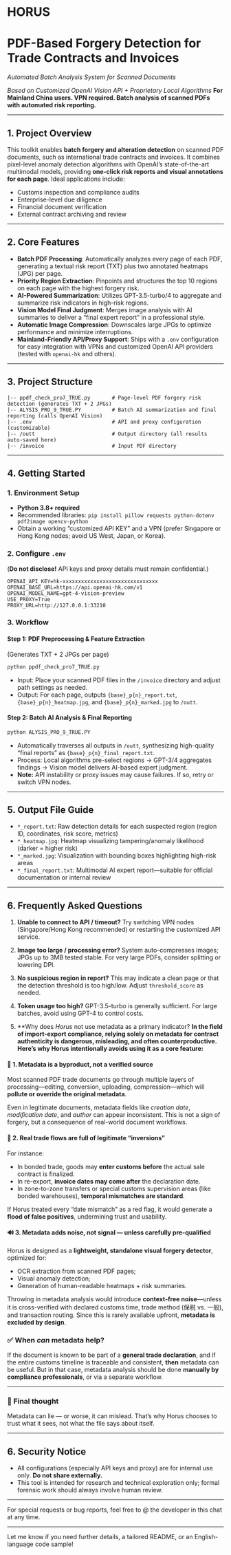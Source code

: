 # HORUS
# PDF-Based Forgery Detection for Trade Contracts and Invoices

*Automated Batch Analysis System for Scanned Documents*

*Based on Customized OpenAI Vision API + Proprietary Local Algorithms*
**For Mainland China users. VPN required. Batch analysis of scanned PDFs with automated risk reporting.**

---

## 1. Project Overview

This toolkit enables **batch forgery and alteration detection** on scanned PDF documents, such as international trade contracts and invoices.
It combines pixel-level anomaly detection algorithms with OpenAI’s state-of-the-art multimodal models, providing **one-click risk reports and visual annotations for each page**. Ideal applications include:

* Customs inspection and compliance audits
* Enterprise-level due diligence
* Financial document verification
* External contract archiving and review

---

## 2. Core Features

* **Batch PDF Processing**: Automatically analyzes every page of each PDF, generating a textual risk report (TXT) plus two annotated heatmaps (JPG) per page.
* **Priority Region Extraction**: Pinpoints and structures the top 10 regions on each page with the highest forgery risk.
* **AI-Powered Summarization**: Utilizes GPT-3.5-turbo/4 to aggregate and summarize risk indicators in high-risk regions.
* **Vision Model Final Judgment**: Merges image analysis with AI summaries to deliver a “final expert report” in a professional style.
* **Automatic Image Compression**: Downscales large JPGs to optimize performance and minimize interruptions.
* **Mainland-Friendly API/Proxy Support**: Ships with a `.env` configuration for easy integration with VPNs and customized OpenAI API providers (tested with `openai-hk` and others).

---

## 3. Project Structure

```
|-- ppdf_check_pro7_TRUE.py       # Page-level PDF forgery risk detection (generates TXT + 2 JPGs)
|-- ALYSIS_PRO_9_TRUE.PY          # Batch AI summarization and final reporting (calls OpenAI Vision)
|-- .env                          # API and proxy configuration (customizable)
|-- /outt                         # Output directory (all results auto-saved here)
|-- /invoice                      # Input PDF directory
```

---

## 4. Getting Started

### 1. Environment Setup

* **Python 3.8+ required**
* Recommended libraries:
  `pip install pillow requests python-dotenv pdf2image opencv-python`
* Obtain a working “customized API KEY” and a VPN (prefer Singapore or Hong Kong nodes; avoid US West, Japan, or Korea).

### 2. Configure `.env`

(**Do not disclose!** API keys and proxy details must remain confidential.)

```
OPENAI_API_KEY=hk-xxxxxxxxxxxxxxxxxxxxxxxxxxxxxxx
OPENAI_BASE_URL=https://api.openai-hk.com/v1
OPENAI_MODEL_NAME=gpt-4-vision-preview
USE_PROXY=True
PROXY_URL=http://127.0.0.1:33210
```

### 3. Workflow

#### Step 1: PDF Preprocessing & Feature Extraction

(Generates TXT + 2 JPGs per page)

```bash
python ppdf_check_pro7_TRUE.py
```

* Input: Place your scanned PDF files in the `/invoice` directory and adjust path settings as needed.
* Output: For each page, outputs `{base}_p{n}_report.txt`, `{base}_p{n}_heatmap.jpg`, and `{base}_p{n}_marked.jpg` to `/outt`.

#### Step 2: Batch AI Analysis & Final Reporting

```bash
python ALYSIS_PRO_9_TRUE.PY
```

* Automatically traverses all outputs in `/outt`, synthesizing high-quality “final reports” as `{base}_p{n}_final_report.txt`.
* Process: Local algorithms pre-select regions → GPT-3/4 aggregates findings → Vision model delivers AI-based expert judgment.
* **Note:** API instability or proxy issues may cause failures. If so, retry or switch VPN nodes.

---

## 5. Output File Guide

* `*_report.txt`: Raw detection details for each suspected region (region ID, coordinates, risk score, metrics)
* `*_heatmap.jpg`: Heatmap visualizing tampering/anomaly likelihood (darker = higher risk)
* `*_marked.jpg`: Visualization with bounding boxes highlighting high-risk areas
* `*_final_report.txt`: Multimodal AI expert report—suitable for official documentation or internal review

---

## 6. Frequently Asked Questions

1. **Unable to connect to API / timeout?**
   Try switching VPN nodes (Singapore/Hong Kong recommended) or restarting the customized API service.

2. **Image too large / processing error?**
   System auto-compresses images; JPGs up to 3MB tested stable. For very large PDFs, consider splitting or lowering DPI.

3. **No suspicious region in report?**
   This may indicate a clean page or that the detection threshold is too high/low. Adjust `threshold_score` as needed.

4. **Token usage too high?**
   GPT-3.5-turbo is generally sufficient. For large batches, avoid using GPT-4 to control costs.

5. **Why does *Horus* not use metadata as a primary indicator?
   **In the field of import-export compliance, relying solely on metadata for contract authenticity is dangerous, misleading, and often counterproductive. Here’s why Horus intentionally avoids using it as a core feature:**

#### 🧱 1. Metadata is a byproduct, not a verified source

Most scanned PDF trade documents go through multiple layers of processing—editing, conversion, uploading, compression—which will **pollute or override the original metadata**.

Even in legitimate documents, metadata fields like *creation date*, *modification date*, and *author* can appear inconsistent. This is not a sign of forgery, but a consequence of real-world document workflows.

#### 🔄 2. Real trade flows are full of legitimate “inversions”

For instance:

* In bonded trade, goods may **enter customs before** the actual sale contract is finalized.
* In re-export, **invoice dates may come after** the declaration date.
* In zone-to-zone transfers or special customs supervision areas (like bonded warehouses), **temporal mismatches are standard**.

If Horus treated every “date mismatch” as a red flag, it would generate a **flood of false positives**, undermining trust and usability.

#### 🔊 3. Metadata adds noise, not signal — unless carefully pre-qualified

Horus is designed as a **lightweight, standalone visual forgery detector**, optimized for:

* OCR extraction from scanned PDF pages;
* Visual anomaly detection;
* Generation of human-readable heatmaps + risk summaries.

Throwing in metadata analysis would introduce **context-free noise**—unless it is cross-verified with declared customs time, trade method (保税 vs. 一般), and transaction routing. Since this is rarely available upfront, **metadata is excluded by design**.

### ✅ When *can* metadata help?

If the document is known to be part of a **general trade declaration**, and if the entire customs timeline is traceable and consistent, **then** metadata can be useful. But in that case, metadata analysis should be done **manually by compliance professionals**, or via a separate workflow.

---

### 🧠 Final thought

Metadata can lie — or worse, it can mislead.
That’s why Horus chooses to trust what it sees, not what the file says about itself.

---

## 6. Security Notice

* All configurations (especially API keys and proxy) are for internal use only. **Do not share externally.**
* This tool is intended for research and technical exploration only; formal forensic work should always involve human review.

---

For special requests or bug reports, feel free to @ the developer in this chat at any time.

---

Let me know if you need further details, a tailored README, or an English-language code sample!
